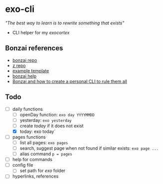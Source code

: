 # exo-cli
_"The best way to learn is to rewrite something that exists"_

- CLI helper for my _exocortex_

## Bonzai references
- [bonzai repo](https://github.com/rwxrob/bonzai)
- [z repo](https://github.com/rwxrob/z)
- [example template](https://github.com/rwxrob/bonzai-example)
- [bonzai help](https://github.com/rwxrob/help)
- [Bonzai and how to create a personal CLI to rule them all](https://dev.to/cherryramatis/bonzai-and-how-to-create-a-personal-cli-to-rule-them-all-1bnl)

## Todo
- [ ] daily functions
    - [ ] openDay function: `exo day YYYYMMDD`
    - [ ] yesterday: `exo yesterday`
    - [ ] create _today_ if it does not exist
    - [x] today: exo today`
- [ ] pages functions
    - [ ] list all pages: `exo pages`
    - [ ] search, suggest page when not found if similar exists: `exo page ...`
    - [ ] alias command `p = pages`
- [ ] help for commands
- [ ] config file
    - [ ] set path for _exo_ folder
- [ ] hyperlinks, references

